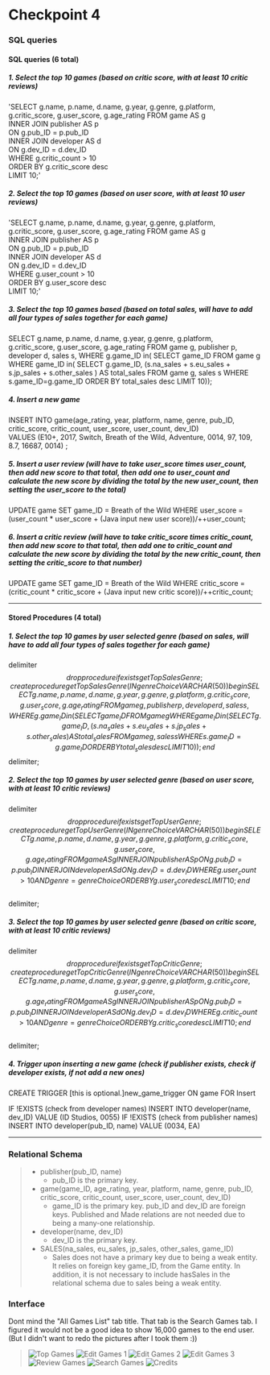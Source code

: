 # Checkpoint 4

### SQL queries

#### SQL queries (6 total)

##### 1. Select the top 10 games (based on *critic score*, with at least 10 critic reviews)
'SELECT g.name, p.name, d.name, g.year, g.genre, g.platform, g.critic_score, g.user_score, g.age_rating 
FROM game AS g  
INNER JOIN publisher AS p  
ON g.pub_ID = p.pub_ID  
INNER JOIN developer AS d  
ON g.dev_ID = d.dev_ID  
WHERE g.critic_count > 10  
ORDER BY g.critic_score desc  
LIMIT 10;'  

##### 2. Select the top 10 games (based on *user score*, with at least 10 user reviews)
'SELECT g.name, p.name, d.name, g.year, g.genre, g.platform, g.critic_score, g.user_score, g.age_rating 
FROM game AS g  
INNER JOIN publisher AS p  
ON g.pub_ID = p.pub_ID  
INNER JOIN developer AS d  
ON g.dev_ID = d.dev_ID  
WHERE g.user_count > 10  
ORDER BY g.user_score desc  
LIMIT 10;'  

##### 3. Select the top 10 games based (based on *total sales*, will have to add all four types of sales together for each game)
SELECT g.name, p.name, d.name, g.year, g.genre, g.platform, g.critic_score, g.user_score, g.age_rating
FROM game g, publisher p, developer d, sales s, 
WHERE g.game_ID in(
SELECT game_ID 
FROM game g 
WHERE game_ID in(
SELECT g.game_ID, (s.na_sales + s.eu_sales + s.jp_sales + s.other_sales ) AS total_sales
FROM game g, sales s
WHERE s.game_ID=g.game_ID 
ORDER BY total_sales desc
LIMIT 10));

##### 4. Insert a new game
INSERT INTO game(age_rating, year, platform, name, genre, pub_ID, critic_score, critic_count, user_score, user_count, dev_ID)  
VALUES (E10+, 2017, Switch, Breath of the Wild, Adventure, 0014, 97, 109, 8.7, 16687, 0014) ;

##### 5. Insert a user review (will have to take user_score times user_count, then add new score to that total, then add one to user_count and calculate the new score by dividing the total by the new user_count, then setting the user_score to the total)
UPDATE game
SET game_ID = Breath of the Wild
WHERE user_score = (user_count * user_score +  (Java input new user score))/++user_count; 

##### 6. Insert a critic review (will have to take critic_score times critic_count, then add new score to that total, then add one to critic_count and calculate the new score by dividing the total by the new critic_count, then setting the critic_score to that number)
UPDATE game
SET game_ID = Breath of the Wild
WHERE critic_score = (critic_count * critic_score +  (Java input new critic score))/++critic_count; 

------------------------------------
#### Stored Procedures (4 total)

##### 1. Select the top 10 games by user selected genre (based on *sales*, will have to add all four types of sales together for each game)
delimiter $$
drop procedure if exists getTopSalesGenre;
create procedure getTopSalesGenre(IN genreChoice VARCHAR(50))
begin
SELECT g.name, p.name, d.name, g.year, g.genre, g.platform, g.critic_score, g.user_score, g.age_rating 
FROM game g, publisher p, developer d, sales s, 
WHERE g.game_ID in(
SELECT game_ID
FROM game g 
WHERE game_ID in(
SELECT g.game_ID, (s.na_sales + s.eu_sales + s.jp_sales + s.other_sales ) AS total_sales 
FROM game g, sales s
WHERE s.game_ID=g.game_ID 
ORDER BY total_sales desc 
LIMIT 10));
end $$ 
delimiter;

##### 2. Select the top 10 games by user selected genre (based on *user score*, with at least 10 critic reviews)
delimiter $$  
drop procedure if exists getTopUserGenre;  
create procedure getTopUserGenre(IN genreChoice VARCHAR(50))  
begin  
SELECT g.name, p.name, d.name, g.year, g.genre, g.platform, g.critic_score, g.user_score, g.age_rating  
FROM game AS g  
INNER JOIN publisher AS p  
ON g.pub_ID = p.pub_ID  
INNER JOIN developer AS d  
ON g.dev_ID = d.dev_ID  
WHERE g.user_count > 10 AND genre = genreChoice  
ORDER BY g.user_score desc  
LIMIT 10;  
end $$  
delimiter;  

##### 3. Select the top 10 games by user selected genre (based on *critic score*, with at least 10 critic reviews)
delimiter $$  
drop procedure if exists getTopCriticGenre;  
create procedure getTopCriticGenre(IN genreChoice VARCHAR(50))  
begin  
SELECT g.name, p.name, d.name, g.year, g.genre, g.platform, g.critic_score, g.user_score, g.age_rating 
FROM game AS g  
INNER JOIN publisher AS p  
ON g.pub_ID = p.pub_ID  
INNER JOIN developer AS d  
ON g.dev_ID = d.dev_ID  
WHERE g.critic_count > 10 AND genre = genreChoice 
ORDER BY g.critic_score desc  
LIMIT 10;
end $$  
delimiter; 

##### 4. Trigger upon inserting a new game (check if publisher exists, check if developer exists, if not add a new ones)
CREATE TRIGGER [this is optional.]new_game_trigger
ON game
FOR Insert

IF !EXISTS (check from developer names)
  INSERT INTO developer(name, dev_ID)
  VALUE (ID Studios, 0055)
IF !EXISTS (check from publisher names)
  INSERT INTO developer(pub_ID, name)
  VALUE (0034, EA)
  
------------

### Relational Schema
> + publisher(pub_ID, name)
>   + pub_ID is the primary key.
> + game(game_ID, age_rating, year, platform, name, genre, pub_ID, critic_score, critic_count, user_score, user_count, dev_ID)
>   + game_ID is the primary key. pub_ID and dev_ID are foreign keys. Published and Made relations are not needed due to being a many-one relationship.
> + developer(name, dev_ID)
>   + dev_ID is the primary key.
> + SALES(na_sales, eu_sales, jp_sales, other_sales, game_ID)
>   + Sales does not have a primary key due to being a weak entity. It relies on foreign key game_ID, from the Game entity. In addition, it is not necessary to include hasSales in the relational schema due to sales being a weak entity.

### Interface
Dont mind the "All Games List" tab title.  That tab is the Search Games tab.  I figured it would not be a good idea to show 16,000 games to the end user.  (But I didn't want to redo the pictures after I took them :))
>![Top Games](https://github.com/uiyotp/cs-366-project/raw/master/interfacePictures/topGames.PNG "Top Games")
>![Edit Games 1](https://github.com/uiyotp/cs-366-project/raw/master/interfacePictures/editGames-1.PNG "Edit Games 1")
>![Edit Games 2](https://github.com/uiyotp/cs-366-project/raw/master/interfacePictures/editGames-2.PNG "Edit Games 2")
>![Edit Games 3](https://github.com/uiyotp/cs-366-project/raw/master/interfacePictures/editGames-3.PNG "Edit Games 3")
>![Review Games](https://github.com/uiyotp/cs-366-project/raw/master/interfacePictures/reviewGames.PNG "Review Games")
>![Search Games](https://github.com/uiyotp/cs-366-project/raw/master/interfacePictures/searchGames.PNG "Search Games")
>![Credits](https://github.com/uiyotp/cs-366-project/raw/master/interfacePictures/credits.PNG "Credits")
